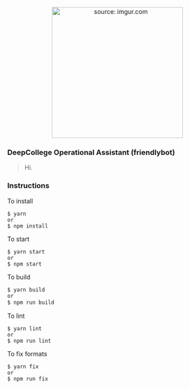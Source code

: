 <p align="center">
<a href="https://i.imgur.com/gW21Bko.jpg"><img width="300" src="https://i.imgur.com/gW21Bko.jpg" title="source: imgur.com" /></a>
<h3>DeepCollege Operational Assistant (friendlybot)</h3>
</p>

> Hi.

### Instructions

To install

```angular2html
$ yarn
or
$ npm install
```

To start
```angular2html
$ yarn start
or
$ npm start
```

To build

```bash
$ yarn build
or 
$ npm run build
```

To lint
```angular2html
$ yarn lint
or 
$ npm run lint
```

To fix formats
```angular2html
$ yarn fix
or 
$ npm run fix
```